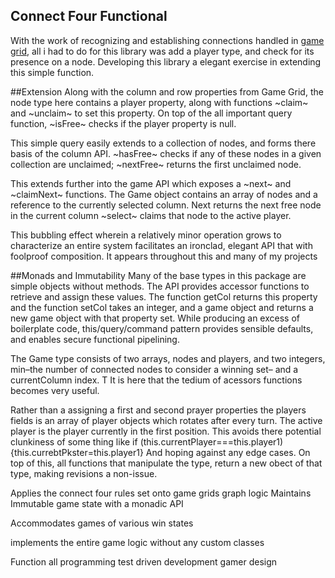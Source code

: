  <!-- Since connect four over can only choose a particular column,  -->
## Connect Four Functional
With the work of recognizing and establishing connections handled in [game grid](/game-grid), all i had to do for this library was add a player type, and check for its presence on a node. Developing this library a elegant exercise in extending this simple function. 

##Extension
Along with the column and row properties from Game Grid, the node type here contains a player property, along with functions ~claim~ and ~unclaim~ to set this property. On top of the all important query function, ~isFree~ checks if the player property is null.

This simple query easily extends to a collection of nodes, and forms there basis of the column API. ~hasFree~ checks if any of these nodes in a given collection are unclaimed; ~nextFree~ returns the first unclaimed node. 

This extends further into the game API which exposes a ~next~ and ~claimNext~ functions. The Game object contains an array of nodes and a reference to the currently selected column. 
Next returns the next free node in the current column ~select~ claims that node to the active player. 

This bubbling effect wherein a relatively minor operation grows to characterize an entire system facilitates an ironclad, elegant API that with foolproof composition. It appears throughout this and many of my projects

##Monads and Immutability
Many of the base types in this package are simple objects without methods. The API provides accessor functions to retrieve and assign these values. The function getCol returns this property and the function setCol takes an integer, and a game object and returns a new game object with that property set.  While producing an excess of boilerplate code, this/query/command pattern provides sensible defaults, and enables secure functional pipelining.

The Game type consists of two arrays, nodes and players, and two integers, min–the number of connected nodes to consider a winning set– and a currentColumn index. T It is here that the tedium of acessors functions becomes very useful. 

Rather than a assigning a first and second prayer properties the players fields is an array of player objects which rotates after every turn. The active player is the player currently in the first position. This avoids there potential clunkiness of some thing like if (this.currentPlayer===this.player1)
{this.currebtPkster=this.player1}
And hoping against any edge cases. On top of this, all functions that manipulate the type, return a new obect of that type, making revisions a non-issue.


Applies the connect four rules set onto game grids graph logic
Maintains Immutable game state with a monadic API
 
Accommodates games of various win states
 
implements the entire game logic without any custom classes

Function all programming test driven development gamer design
